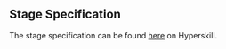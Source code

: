 ## Stage Specification

The stage specification can be found [here](https://hyperskill.org/projects/81/stages/447/implement) on Hyperskill. 